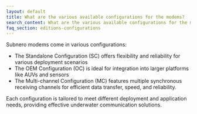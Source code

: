 ```yaml
---
layout: default
title: What are the various available configurations for the modems?
search_content: What are the various available configurations for the modems?
faq_section: editions-configurations
---
```


Subnero modems come in various configurations:
- The Standalone Configuration (SC) offers flexibility and reliability for various deployment scenarios
- The OEM Configuration (OC) is ideal for integration into larger platforms like AUVs and sensors
- The Multi-channel Configuration (MC) features multiple synchronous receiving channels for efficient data transfer, speed, and reliability. 

Each configuration is tailored to meet different deployment and application needs, providing effective underwater communication solutions.
